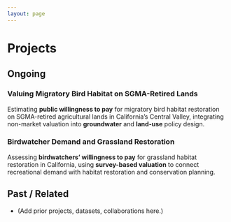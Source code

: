```yaml
---
layout: page
---
```


# Projects

## Ongoing

### Valuing Migratory Bird Habitat on SGMA-Retired Lands
Estimating **public willingness to pay** for migratory bird habitat restoration on SGMA-retired agricultural lands in California’s Central Valley, integrating non-market valuation into **groundwater** and **land-use** policy design.

### Birdwatcher Demand and Grassland Restoration
Assessing **birdwatchers’ willingness to pay** for grassland habitat restoration in California, using **survey-based valuation** to connect recreational demand with habitat restoration and conservation planning.

## Past / Related
- (Add prior projects, datasets, collaborations here.)

